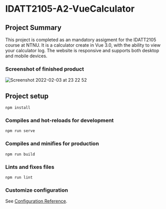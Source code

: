 # IDATT2105-A2-VueCalculator

## Project Summary
This project is completed as an mandatory assigment for the IDATT2105 course at NTNU.
It is a calculator create in Vue 3.0, with the ability to view your calculator log. The website is responsive and supports both desktop and mobile devices.

### Screenshot of finished product
![Screenshot 2022-02-03 at 23 22 52](https://user-images.githubusercontent.com/7690439/152439505-d591ea73-18a4-44ff-857d-d7120c9b9ece.png)


## Project setup
```
npm install
```

### Compiles and hot-reloads for development
```
npm run serve
```

### Compiles and minifies for production
```
npm run build
```

### Lints and fixes files
```
npm run lint
```

### Customize configuration
See [Configuration Reference](https://cli.vuejs.org/config/).

